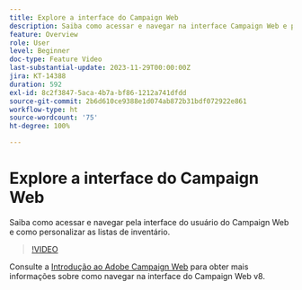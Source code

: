 ```yaml
---
title: Explore a interface do Campaign Web
description: Saiba como acessar e navegar na interface Campaign Web e personalizar as listas de inventário. Descubra o Assistente de conhecimento habilitado por IA.
feature: Overview
role: User
level: Beginner
doc-type: Feature Video
last-substantial-update: 2023-11-29T00:00:00Z
jira: KT-14388
duration: 592
exl-id: 8c2f3847-5aca-4b7a-bf86-1212a741dfdd
source-git-commit: 2b6d610ce9388e1d074ab872b31bdf072922e861
workflow-type: ht
source-wordcount: '75'
ht-degree: 100%

---
```


# Explore a interface do Campaign Web

Saiba como acessar e navegar pela interface do usuário do Campaign Web e como personalizar as listas de inventário. 

>[!VIDEO](https://video.tv.adobe.com/v/3427278/?learn=on)

Consulte a [Introdução ao Adobe Campaign Web](https://experienceleague.adobe.com/docs/campaign-web/v8/start/get-started.html?lang=pt-BR) para obter mais informações sobre como navegar na interface do Campaign Web v8.
